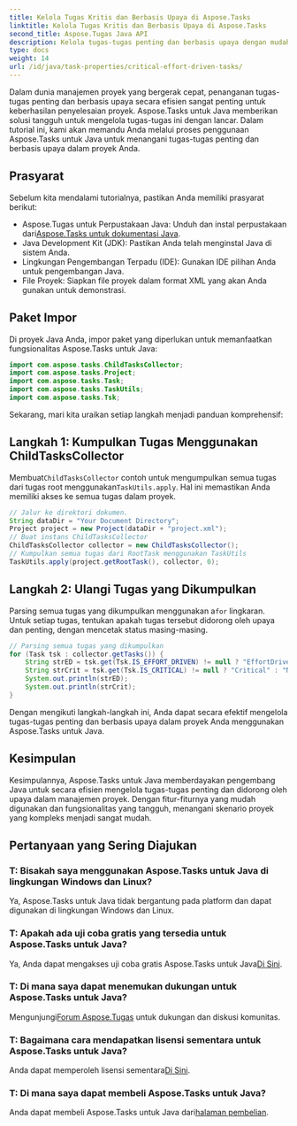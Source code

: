 ```yaml
---
title: Kelola Tugas Kritis dan Berbasis Upaya di Aspose.Tasks
linktitle: Kelola Tugas Kritis dan Berbasis Upaya di Aspose.Tasks
second_title: Aspose.Tugas Java API
description: Kelola tugas-tugas penting dan berbasis upaya dengan mudah di proyek Java Anda dengan Aspose.Tasks. Unduh perpustakaan dan tingkatkan kemampuan manajemen proyek Anda.
type: docs
weight: 14
url: /id/java/task-properties/critical-effort-driven-tasks/
---
```

Dalam dunia manajemen proyek yang bergerak cepat, penanganan tugas-tugas penting dan berbasis upaya secara efisien sangat penting untuk keberhasilan penyelesaian proyek. Aspose.Tasks untuk Java memberikan solusi tangguh untuk mengelola tugas-tugas ini dengan lancar. Dalam tutorial ini, kami akan memandu Anda melalui proses penggunaan Aspose.Tasks untuk Java untuk menangani tugas-tugas penting dan berbasis upaya dalam proyek Anda.
## Prasyarat
Sebelum kita mendalami tutorialnya, pastikan Anda memiliki prasyarat berikut:
- Aspose.Tugas untuk Perpustakaan Java: Unduh dan instal perpustakaan dari[Aspose.Tasks untuk dokumentasi Java](https://reference.aspose.com/tasks/java/).
- Java Development Kit (JDK): Pastikan Anda telah menginstal Java di sistem Anda.
- Lingkungan Pengembangan Terpadu (IDE): Gunakan IDE pilihan Anda untuk pengembangan Java.
- File Proyek: Siapkan file proyek dalam format XML yang akan Anda gunakan untuk demonstrasi.
## Paket Impor
Di proyek Java Anda, impor paket yang diperlukan untuk memanfaatkan fungsionalitas Aspose.Tasks untuk Java:
```java
import com.aspose.tasks.ChildTasksCollector;
import com.aspose.tasks.Project;
import com.aspose.tasks.Task;
import com.aspose.tasks.TaskUtils;
import com.aspose.tasks.Tsk;
```
Sekarang, mari kita uraikan setiap langkah menjadi panduan komprehensif:
## Langkah 1: Kumpulkan Tugas Menggunakan ChildTasksCollector
 Membuat`ChildTasksCollector` contoh untuk mengumpulkan semua tugas dari tugas root menggunakan`TaskUtils.apply`. Hal ini memastikan Anda memiliki akses ke semua tugas dalam proyek.
```java
// Jalur ke direktori dokumen.
String dataDir = "Your Document Directory";
Project project = new Project(dataDir + "project.xml");
// Buat instans ChildTasksCollector
ChildTasksCollector collector = new ChildTasksCollector();
// Kumpulkan semua tugas dari RootTask menggunakan TaskUtils
TaskUtils.apply(project.getRootTask(), collector, 0);
```
## Langkah 2: Ulangi Tugas yang Dikumpulkan
 Parsing semua tugas yang dikumpulkan menggunakan a`for` lingkaran. Untuk setiap tugas, tentukan apakah tugas tersebut didorong oleh upaya dan penting, dengan mencetak status masing-masing.
```java
// Parsing semua tugas yang dikumpulkan
for (Task tsk : collector.getTasks()) {
    String strED = tsk.get(Tsk.IS_EFFORT_DRIVEN) != null ? "EffortDriven" : "Non-EffortDriven";
    String strCrit = tsk.get(Tsk.IS_CRITICAL) != null ? "Critical" : "Non-Critical";
    System.out.println(strED);
    System.out.println(strCrit);
}
```
Dengan mengikuti langkah-langkah ini, Anda dapat secara efektif mengelola tugas-tugas penting dan berbasis upaya dalam proyek Anda menggunakan Aspose.Tasks untuk Java.
## Kesimpulan
Kesimpulannya, Aspose.Tasks untuk Java memberdayakan pengembang Java untuk secara efisien mengelola tugas-tugas penting dan didorong oleh upaya dalam manajemen proyek. Dengan fitur-fiturnya yang mudah digunakan dan fungsionalitas yang tangguh, menangani skenario proyek yang kompleks menjadi sangat mudah.
## Pertanyaan yang Sering Diajukan
### T: Bisakah saya menggunakan Aspose.Tasks untuk Java di lingkungan Windows dan Linux?
Ya, Aspose.Tasks untuk Java tidak bergantung pada platform dan dapat digunakan di lingkungan Windows dan Linux.
### T: Apakah ada uji coba gratis yang tersedia untuk Aspose.Tasks untuk Java?
 Ya, Anda dapat mengakses uji coba gratis Aspose.Tasks untuk Java[Di Sini](https://releases.aspose.com/).
### T: Di mana saya dapat menemukan dukungan untuk Aspose.Tasks untuk Java?
 Mengunjungi[Forum Aspose.Tugas](https://forum.aspose.com/c/tasks/15) untuk dukungan dan diskusi komunitas.
### T: Bagaimana cara mendapatkan lisensi sementara untuk Aspose.Tasks untuk Java?
 Anda dapat memperoleh lisensi sementara[Di Sini](https://purchase.aspose.com/temporary-license/).
### T: Di mana saya dapat membeli Aspose.Tasks untuk Java?
 Anda dapat membeli Aspose.Tasks untuk Java dari[halaman pembelian](https://purchase.aspose.com/buy).